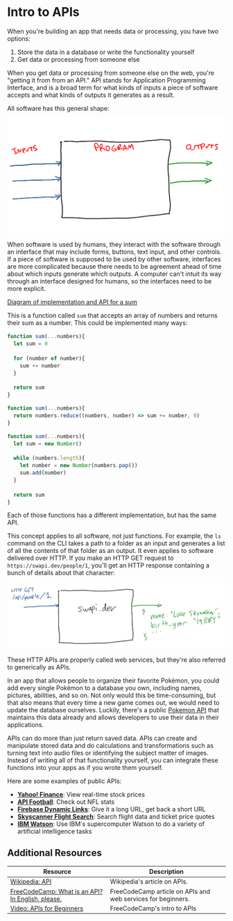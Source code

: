 # Intro to APIs

When you're building an app that needs data or processing, you have two options:

1. Store the data in a database or write the functionality yourself
2. Get data or processing from someone else

When you get data or processing from someone else on the web, you're "getting it from from an API." API stands for Application Programming Interface, and is a broad term for what kinds of inputs a piece of software accepts and what kinds of outputs it generates as a result.

All software has this general shape:

![Diagram of inputs turning into outputs](assets/programming-1.png)

When software is used by humans, they interact with the software through an interface that may include forms, buttons, text input, and other controls. If a piece of software is supposed to be used by other software, interfaces are more complicated because there needs to be agreement ahead of time about which inputs generate which outputs. A computer can't intuit its way through an interface designed for humans, so the interfaces need to be more explicit.

[Diagram of implementation and API for a sum](assets/sum.png)

This is a function called `sum` that accepts an array of numbers and returns their sum as a number. This could be implemented many ways:

```js
function sum(...numbers){
  let sum = 0

  for (number of number){
    sum += number
  }

  return sum
}
```

```js
function sum(...numbers){
  return numbers.reduce((numbers, number) => sum += number, 0)
}
```

```js
function sum(...numbers){
  let sum = new Number()

  while (numbers.length){
    let number = new Number(numbers.pop())
    sum.add(number)
  }

  return sum
}
```

Each of those functions has a different implementation, but has the same API.

This concept applies to all software, not just functions. For example, the `ls` command on the CLI takes a path to a folder as an input and generates a list of all the contents of that folder as an output. It even applies to software delivered over HTTP. If you make an HTTP GET request to `https://swapi.dev/people/1`, you'll get an HTTP response containing a bunch of details about that character:

![Diagram of an API call to swapi.dev](assets/swapi-dev.png)

These HTTP APIs are properly called web services, but they're also referred to generically as APIs.

In an app that allows people to organize their favorite Pokémon, you could add every single Pokémon to a database you own, including names, pictures, abilities, and so on. Not only would this be time-consuming, but that also means that every time a new game comes out, we would need to update the database ourselves. Luckily, there's a public [Pokemon API](https://pokeapi.co) that maintains this data already and allows developers to use their data in their applications.

APIs can do more than just return saved data. APIs can create and manipulate stored data and do calculations and transformations such as turning text into audio files or identifying the subject matter of images. Instead of writing all of that functionality yourself, you can integrate these functions into your apps as if you wrote them yourself.

Here are some examples of public APIs:

* __[Yahoo! Finance](https://rapidapi.com/blog/how-to-use-the-yahoo-finance-api/)__: View real-time stock prices
* __[API Football](https://www.api-football.com/)__: Check out NFL stats
* __[Firebase Dynamic Links](https://firebase.google.com/docs/dynamic-links/create-links)__: Give it a long URL, get back a short URL
* __[Skyscanner Flight Search](https://skyscanner.github.io/slate/#api-documentation)__: Search flight data and ticket price quotes
* __[IBM Watson](https://www.ibm.com/watson)__: Use IBM's supercomputer Watson to do a variety of artificial intelligence tasks

## Additional Resources

| Resource | Description |
| --- | --- |
| [Wikipedia: API](https://en.wikipedia.org/wiki/API) | Wikipedia's article on APIs. |
| [FreeCodeCamp: What is an API? In English, please.](https://www.freecodecamp.org/news/what-is-an-api-in-english-please-b880a3214a82/) | FreeCodeCamp article on APIs and web services for beginners. |
| [Video: APIs for Beginners](https://www.youtube.com/watch?v=GZvSYJDk-us) | FreeCodeCamp's intro to APIs |
